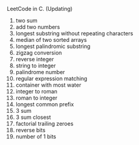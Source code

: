 LeetCode in C. (Updating)

1. two sum
2. add two numbers
3. longest substring without repeating characters
4. median of two sorted arrays
5. longest palindromic substring
6. zigzag conversion
7. reverse integer
8. string to integer
9. palindrome number
10. regular expression matching
11. container with most water
12. integer to roman
13. roman to integer
14. longest common prefix
15. 3 sum
16. 3 sum closest
172. factorial trailing zeroes
190. reverse bits
191. number of 1 bits
